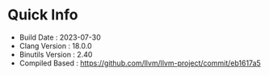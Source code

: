 # Quick Info
* Build Date : 2023-07-30
* Clang Version : 18.0.0
* Binutils Version : 2.40
* Compiled Based : https://github.com/llvm/llvm-project/commit/eb1617a5
